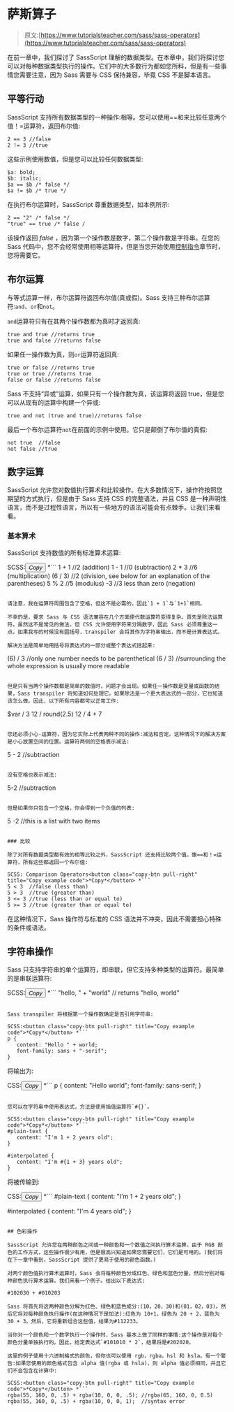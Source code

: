 # 萨斯算子

> 原文:[https://www.tutorialsteacher.com/sass/sass-operators](https://www.tutorialsteacher.com/sass/sass-operators)

在前一章中，我们探讨了 SassScript 理解的数据类型。在本章中，我们将探讨您可以对每种数据类型执行的操作。它们中的大多数行为都如您所料，但是有一些事情您需要注意，因为 Sass 需要与 CSS 保持兼容，毕竟 CSS 不是脚本语言。

## 平等行动

SassScript 支持所有数据类型的一种操作:相等。您可以使用==和来比较任意两个值！=运算符，返回布尔值:

```
2 == 3 //false
2 != 3 //true 
```

这些示例使用数值，但是您可以比较任何数据类型:

```
$a: bold;
$b: italic;
$a == $b /* false */
$a != $b /* true */ 
```

在执行布尔运算时，SassScript 尊重数据类型，如本例所示:

```
2 == "2" /* false */
"true" == true /* false / 
```

该操作返回 *false* ，因为第一个操作数是数字，第二个操作数是字符串。在您的 Sass 代码中，您不会经常使用相等运算符，但是当您开始使用[控制指令](/Sass/sass-control-directives)章节时，您将需要它。

## 布尔运算

与等式运算一样，布尔运算符返回布尔值(真或假)。Sass 支持三种布尔运算符:`and`、`or`和`not`。

`and`运算符只有在其两个操作数都为真时才返回真:

```
true and true //returns true
true and false //returns false 
```

如果任一操作数为真，则`or`运算符返回真:

```
true or false //returns true
true or true //returns true
false or false //returns false 
```

Sass 不支持“异或”运算，如果只有一个操作数为真，该运算将返回 true，但是您可以从现有的运算中构建一个异或:

```
true and not (true and true)//returns false 
```

最后一个布尔运算符`not`在前面的示例中使用。它只是颠倒了布尔值的真假:

```
not true  //false
not false //true 
```

## 数字运算

SassScript 允许您对数值执行算术和比较操作。在大多数情况下，操作符按照您期望的方式执行，但是由于 Sass 支持 CSS 的完整语法，并且 CSS 是一种声明性语言，而不是过程性语言，所以有一些地方的语法可能会有点棘手。让我们来看看。

### 基本算术

SassScript 支持数值的所有标准算术运算:

SCSS:<button class="copy-btn pull-right" title="Copy example code">*Copy*</button> *```
1 + 1   //2 (addition)
1 - 1   //0 (subtraction)
2 * 3   //6 (multiplication)
(6 / 3) //2 (division, see below for an explanation of the parentheses)
5 % 2   //5 (modulus)
-3      //3 less than zero (negation) 
```

请注意，我在运算符周围包含了空格，但这不是必需的，因此`1 + 1`与`1+1`相同。

不幸的是，要求 Sass 与 CSS 语法兼容在几个方面使代数运算符变得复杂。首先是除法运算符。虽然这不是常见的做法，但 CSS 允许使用字符来分隔数字，因此 Sass 必须尊重这一点。如果我写的时候没有圆括号，transpiler 会将其作为字符串输出，而不是计算表达式。

解决方法是简单地用括号将表达式的一部分或整个表达式括起来:

```
(6) / 3 //only one number needs to be parenthetical
(6 / 3) //surrounding the whole expression is usually more readable 
```

但是只有当两个操作数都是简单的数值时，问题才会出现。如果任一操作数是变量或函数的结果，Sass transpiler 将知道如何处理它。如果除法是一个更大表达式的一部分，它也知道该怎么做。因此，以下所有内容都可以正常工作:

```
$var / 3
12 / round(2.5)
12 / 4 + 7 
```

您还必须小心-运算符，因为它实际上代表两种不同的操作:减法和否定。这种情况下的解决方案是小心放置空间的位置。运算符两侧的空格表示减法:

```
5 - 2 //subtraction 
```

没有空格也表示减法:

```
5-2 //subtraction 
```

但是如果你只包含一个空格，你会得到一个负值的列表:

```
5 -2 //this is a list with two items 
```

### 比较

除了对所有数据类型都有效的相等比较之外，SassScript 还支持比较两个值。像==和！=运算符，所有这些都返回一个布尔值:

SCSS: Comparison Operators<button class="copy-btn pull-right" title="Copy example code">*Copy*</button> *```
5 < 3  //false (less than)
5 > 3  //true (greater than)
3 <= 3 //true (less than or equal to)
5 >= 3 //true (greater than or equal to) 
```

在这种情况下，Sass 操作符与标准的 CSS 语法并不冲突，因此不需要担心特殊的条件或语法。

## 字符串操作

Sass 只支持字符串的单个运算符，即串联，但它支持多种类型的运算符。最简单的是串联运算符:

SCSS:<button class="copy-btn pull-right" title="Copy example code">*Copy*</button> *```
"hello, " + "world"  // returns "hello, world" 
```

Sass transpiler 将根据第一个操作数确定是否引用字符串:

SCSS:<button class="copy-btn pull-right" title="Copy example code">*Copy*</button> *```
p {
   content: "Hello " + world;
   font-family: sans + "-serif";
} 
```

将输出为:

CSS:<button class="copy-btn pull-right" title="Copy example code">*Copy*</button> *```
p {
   content: "Hello world";
   font-family: sans-serif;
} 
```

您可以在字符串中使用表达式，方法是使用插值运算符`#{}`。

SCSS:<button class="copy-btn pull-right" title="Copy example code">*Copy*</button> *```
#plain-text {
   content: "I'm 1 + 2 years old";
}

#interpolated {
   content: "I'm #{1 + 3} years old";
} 
```

将被传输到:

CSS:<button class="copy-btn pull-right" title="Copy example code">*Copy*</button> *```
#plain-text {
   content: "I'm 1 + 2 years old";
}

#interpolated {
   content: "I'm 4 years old";
} 
```

## 色彩操作

SassScript 允许您在两种颜色之间或一种颜色和一个数值之间执行算术运算。由于 RGB 颜色的工作方式，这些操作很少有用，但是很高兴知道如果您需要它们，它们是可用的。(我们将在下一章中看到，SassScript 提供了更易于使用的颜色函数。)

对两个颜色值执行算术运算时，Sass 会将每种颜色分成红色、绿色和蓝色分量，然后分别对每种颜色执行算术运算。我们来看一个例子。给出以下表达式:

#102030 + #010203

Sass 将首先将这两种颜色分解为红色、绿色和蓝色成分:(10，20，30)和(01，02，03)。然后它将对每种颜色执行操作(在这种情况下是加法):红色为 10+1，绿色为 20 + 2，蓝色为 30 + 3。然后，它将重新组合这些值，结果为#112233。

当你对一个颜色和一个数字执行一个操作时，Sass 基本上做了同样的事情:这个操作是对每个颜色分量单独执行的。因此，给定表达式`#101010 * 2`，结果将是#202020。

这里的例子使用十六进制格式的颜色，但你也可以使用 rgb，rgba，hsl 和 hsla。有一个警告:如果您使用的颜色格式包含 alpha 值(rgba 或 hsla)，则 alpha 值必须相同，并且它们不会包含在计算中:

SCSS:<button class="copy-btn pull-right" title="Copy example code">*Copy*</button> *```
rgba(55, 160, 0, .5) + rgba(10, 0, 0, .5); //rgba(65, 160, 0, 0.5)
rgba(55, 160, 0, .5) + rgba(10, 0, 0, 1);  //syntax error 
```

